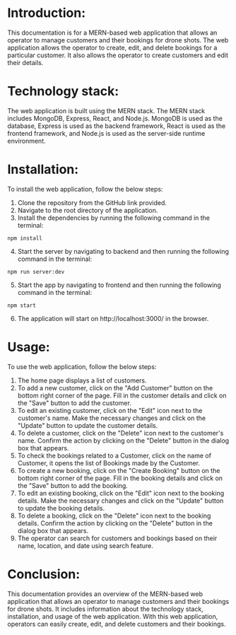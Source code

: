# Introduction:
This documentation is for a MERN-based web application that allows an operator to manage customers and their bookings for drone shots. The web application allows the operator to create, edit, and delete bookings for a particular customer. It also allows the operator to create customers and edit their details.

# Technology stack:
The web application is built using the MERN stack. The MERN stack includes MongoDB, Express, React, and Node.js. MongoDB is used as the database, Express is used as the backend framework, React is used as the frontend framework, and Node.js is used as the server-side runtime environment.

# Installation:
To install the web application, follow the below steps:
1. Clone the repository from the GitHub link provided.
2. Navigate to the root directory of the application.
3. Install the dependencies by running the following command in the terminal:
```
npm install
```
4. Start the server by navigating to backend and then running the following command in the terminal:
```
npm run server:dev
```
5. Start the app by navigating to frontend and then running the following command in the terminal:
```
npm start
```
6. The application will start on http://localhost:3000/ in the browser.

# Usage:
To use the web application, follow the below steps:
1. The home page displays a list of customers.
2. To add a new customer, click on the "Add Customer" button on the bottom right corner of the page. Fill in the customer details and click on the "Save" button to add the customer.
3. To edit an existing customer, click on the "Edit" icon next to the customer's name. Make the necessary changes and click on the "Update" button to update the customer details.
4. To delete a customer, click on the "Delete" icon next to the customer's name. Confirm the action by clicking on the "Delete" button in the dialog box that appears.
5. To check the bookings related to a Customer, click on the name of Customer, it opens the list of Bookings made by the Customer.
6. To create a new booking, click on the "Create Booking" button on the bottom right corner of the page. Fill in the booking details and click on the "Save" button to add the booking.
7. To edit an existing booking, click on the "Edit" icon next to the booking details. Make the necessary changes and click on the "Update" button to update the booking details.
8. To delete a booking, click on the "Delete" icon next to the booking details. Confirm the action by clicking on the "Delete" button in the dialog box that appears.
9. The operator can search for customers and bookings based on their name, location, and date using search feature.

# Conclusion:
This documentation provides an overview of the MERN-based web application that allows an operator to manage customers and their bookings for drone shots. It includes information about the technology stack, installation, and usage of the web application. With this web application, operators can easily create, edit, and delete customers and their bookings.
